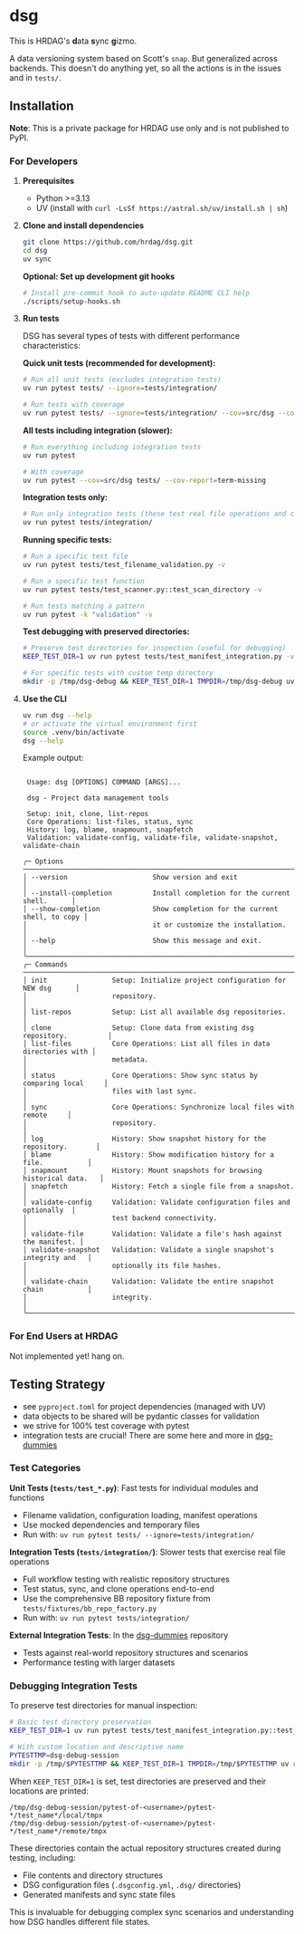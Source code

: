 # dsg

This is HRDAG's **d**ata **s**ync **g**izmo.

A data versioning system based on Scott's `snap`. But generalized across backends. This doesn't do anything yet, so all the actions is in the issues and in `tests/`.

## Installation

**Note**: This is a private package for HRDAG use only and is not published to PyPI.

### For Developers

1. **Prerequisites**
   - Python >=3.13
   - UV (install with `curl -LsSf https://astral.sh/uv/install.sh | sh`)

2. **Clone and install dependencies**
   ```bash
   git clone https://github.com/hrdag/dsg.git
   cd dsg
   uv sync
   ```

   **Optional: Set up development git hooks**
   ```bash
   # Install pre-commit hook to auto-update README CLI help
   ./scripts/setup-hooks.sh
   ```

3. **Run tests**

   DSG has several types of tests with different performance characteristics:

   **Quick unit tests (recommended for development):**
   ```bash
   # Run all unit tests (excludes integration tests)
   uv run pytest tests/ --ignore=tests/integration/
   
   # Run tests with coverage
   uv run pytest tests/ --ignore=tests/integration/ --cov=src/dsg --cov-report=term-missing
   ```

   **All tests including integration (slower):**
   ```bash
   # Run everything including integration tests
   uv run pytest
   
   # With coverage
   uv run pytest --cov=src/dsg tests/ --cov-report=term-missing
   ```

   **Integration tests only:**
   ```bash
   # Run only integration tests (these test real file operations and can be slower)
   uv run pytest tests/integration/
   ```

   **Running specific tests:**
   ```bash
   # Run a specific test file
   uv run pytest tests/test_filename_validation.py -v
   
   # Run a specific test function
   uv run pytest tests/test_scanner.py::test_scan_directory -v
   
   # Run tests matching a pattern
   uv run pytest -k "validation" -v
   ```

   **Test debugging with preserved directories:**
   ```bash
   # Preserve test directories for inspection (useful for debugging)
   KEEP_TEST_DIR=1 uv run pytest tests/test_manifest_integration.py -v
   
   # For specific tests with custom temp directory
   mkdir -p /tmp/dsg-debug && KEEP_TEST_DIR=1 TMPDIR=/tmp/dsg-debug uv run pytest tests/integration/ -v
   ```

4. **Use the CLI**
   ```bash
   uv run dsg --help
   # or activate the virtual environment first
   source .venv/bin/activate
   dsg --help
   ```

   Example output:
   <!--- CLI help output start --->
   ```
                                                                                   
    Usage: dsg [OPTIONS] COMMAND [ARGS]...                                         
                                                                                   
    dsg - Project data management tools                                            
                                                                                   
    Setup: init, clone, list-repos                                                 
    Core Operations: list-files, status, sync                                      
    History: log, blame, snapmount, snapfetch                                      
    Validation: validate-config, validate-file, validate-snapshot, validate-chain  
                                                                                   
   ╭─ Options ────────────────────────────────────────────────────────────────────╮
   │ --version                     Show version and exit                          │
   │ --install-completion          Install completion for the current shell.      │
   │ --show-completion             Show completion for the current shell, to copy │
   │                               it or customize the installation.              │
   │ --help                        Show this message and exit.                    │
   ╰──────────────────────────────────────────────────────────────────────────────╯
   ╭─ Commands ───────────────────────────────────────────────────────────────────╮
   │ init                Setup: Initialize project configuration for NEW dsg      │
   │                     repository.                                              │
   │ list-repos          Setup: List all available dsg repositories.              │
   │ clone               Setup: Clone data from existing dsg repository.          │
   │ list-files          Core Operations: List all files in data directories with │
   │                     metadata.                                                │
   │ status              Core Operations: Show sync status by comparing local     │
   │                     files with last sync.                                    │
   │ sync                Core Operations: Synchronize local files with remote     │
   │                     repository.                                              │
   │ log                 History: Show snapshot history for the repository.       │
   │ blame               History: Show modification history for a file.           │
   │ snapmount           History: Mount snapshots for browsing historical data.   │
   │ snapfetch           History: Fetch a single file from a snapshot.            │
   │ validate-config     Validation: Validate configuration files and optionally  │
   │                     test backend connectivity.                               │
   │ validate-file       Validation: Validate a file's hash against the manifest. │
   │ validate-snapshot   Validation: Validate a single snapshot's integrity and   │
   │                     optionally its file hashes.                              │
   │ validate-chain      Validation: Validate the entire snapshot chain           │
   │                     integrity.                                               │
   ╰──────────────────────────────────────────────────────────────────────────────╯
   
   ```
   <!--- CLI help output end --->

### For End Users at HRDAG

Not implemented yet! hang on.

## Testing Strategy

* see `pyproject.toml` for project dependencies (managed with UV)
* data objects to be shared will be pydantic classes for validation
* we strive for 100% test coverage with pytest
* integration tests are crucial! There are some here and more in [dsg-dummies](https://github.com/HRDAG/dsg-dummies)

### Test Categories

**Unit Tests (`tests/test_*.py`)**: Fast tests for individual modules and functions
- Filename validation, configuration loading, manifest operations
- Use mocked dependencies and temporary files
- Run with: `uv run pytest tests/ --ignore=tests/integration/`

**Integration Tests (`tests/integration/`)**: Slower tests that exercise real file operations
- Full workflow testing with realistic repository structures
- Test status, sync, and clone operations end-to-end
- Use the comprehensive BB repository fixture from `tests/fixtures/bb_repo_factory.py`
- Run with: `uv run pytest tests/integration/`

**External Integration Tests**: In the [dsg-dummies](https://github.com/HRDAG/dsg-dummies) repository
- Tests against real-world repository structures and scenarios
- Performance testing with larger datasets

### Debugging Integration Tests

To preserve test directories for manual inspection:

```bash
# Basic test directory preservation
KEEP_TEST_DIR=1 uv run pytest tests/test_manifest_integration.py::test_multiple_sync_states -v

# With custom location and descriptive name
PYTESTTMP=dsg-debug-session
mkdir -p /tmp/$PYTESTTMP && KEEP_TEST_DIR=1 TMPDIR=/tmp/$PYTESTTMP uv run pytest tests/integration/ -v
```

When `KEEP_TEST_DIR=1` is set, test directories are preserved and their locations are printed:

```
/tmp/dsg-debug-session/pytest-of-<username>/pytest-*/test_name*/local/tmpx
/tmp/dsg-debug-session/pytest-of-<username>/pytest-*/test_name*/remote/tmpx  
```

These directories contain the actual repository structures created during testing, including:
- File contents and directory structures
- DSG configuration files (`.dsgconfig.yml`, `.dsg/` directories)
- Generated manifests and sync state files

This is invaluable for debugging complex sync scenarios and understanding how DSG handles different file states.

<!-- done -->
